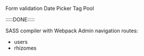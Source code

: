 Form validation
Date Picker
Tag Pool

:::::DONE:::::

SASS compiler with Webpack
Admin navigation routes:
- users
- rhizomes
